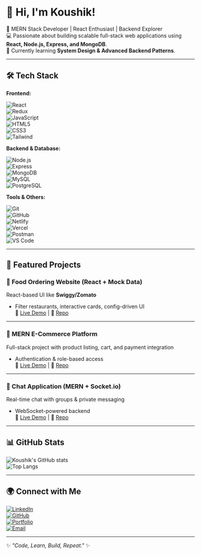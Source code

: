 # 👋 Hi, I'm Koushik!

🚀 MERN Stack Developer | React Enthusiast | Backend Explorer  
💻 Passionate about building scalable full-stack web applications using **React, Node.js, Express, and MongoDB**.  
🌱 Currently learning **System Design & Advanced Backend Patterns**.  

---

## 🛠️ Tech Stack  

**Frontend:**  
<p style="display:block; margin:6px 0 padding:5px;">
  <img src="https://img.shields.io/badge/-React-61DAFB?style=flat&logo=react&logoColor=000" alt="React" style="display:block;"/>
  <img src="https://img.shields.io/badge/-Redux-764ABC?style=flat&logo=redux&logoColor=fff" alt="Redux" style="display:block;"/>
  <img src="https://img.shields.io/badge/-JavaScript-F7DF1E?style=flat&logo=javascript&logoColor=000" alt="JavaScript" style="display:block;"/>
  <img src="https://img.shields.io/badge/-HTML5-E34F26?style=flat&logo=html5&logoColor=fff" alt="HTML5" style="display:block;"/>
  <img src="https://img.shields.io/badge/-CSS3-1572B6?style=flat&logo=css3" alt="CSS3" style="display:block;"/>
  <img src="https://img.shields.io/badge/-TailwindCSS-38B2AC?style=flat&logo=tailwind-css&logoColor=fff" alt="Tailwind" style="display:block;"/>
</p>

**Backend & Database:**  
<p style="display:block; margin:6px 0 padding:5px;">
  <img src="https://img.shields.io/badge/-Node.js-339933?style=flat&logo=node.js&logoColor=fff" alt="Node.js" style="display:block;"/>
  <img src="https://img.shields.io/badge/-Express.js-000?style=flat&logo=express" alt="Express" style="display:block;"/>
  <img src="https://img.shields.io/badge/-MongoDB-47A248?style=flat&logo=mongodb&logoColor=fff" alt="MongoDB" style="display:block;"/>
  <img src="https://img.shields.io/badge/-MySQL-4479A1?style=flat&logo=mysql&logoColor=fff" alt="MySQL" style="display:block;"/>
  <img src="https://img.shields.io/badge/-PostgreSQL-336791?style=flat&logo=postgresql&logoColor=fff" alt="PostgreSQL" style="display:block;"/>
</p>

**Tools & Others:**  
<p style="display:block; margin:6px 0;">
  <img src="https://img.shields.io/badge/-Git-F05032?style=flat&logo=git&logoColor=fff" alt="Git" style="display:block;"/>
  <img src="https://img.shields.io/badge/-GitHub-181717?style=flat&logo=github" alt="GitHub" style="display:block;"/>
  <img src="https://img.shields.io/badge/-Netlify-00C7B7?style=flat&logo=netlify&logoColor=fff" alt="Netlify" style="display:block;"/>
  <img src="https://img.shields.io/badge/-Vercel-000?style=flat&logo=vercel&logoColor=fff" alt="Vercel" style="display:block;"/>
  <img src="https://img.shields.io/badge/-Postman-FF6C37?style=flat&logo=postman&logoColor=fff" alt="Postman" style="display:block;"/>
  <img src="https://img.shields.io/badge/-VS%20Code-007ACC?style=flat&logo=visual-studio-code&logoColor=fff" alt="VS Code" style="display:block;"/>
</p>

---

## 🚀 Featured Projects  

### 🍔 Food Ordering Website (React + Mock Data)  
React-based UI like **Swiggy/Zomato**  
- Filter restaurants, interactive cards, config-driven UI  
🔗 [Live Demo](https://demo-day1.netlify.app) | 📂 [Repo](https://github.com/demo/food-ordering-app)  

---

### 🛒 MERN E-Commerce Platform  
Full-stack project with product listing, cart, and payment integration  
- Authentication & role-based access  
🔗 [Live Demo](https://demo-ecommerce.netlify.app) | 📂 [Repo](https://github.com/demo/ecommerce-app)  

---

### 💬 Chat Application (MERN + Socket.io)  
Real-time chat with groups & private messaging  
- WebSocket-powered backend  
🔗 [Live Demo](https://demo-chat.netlify.app) | 📂 [Repo](https://github.com/demo/chat-app)  

---

## 📊 GitHub Stats  

<p style="display:block; margin:6px 0;">
  <img src="https://github-readme-stats.vercel.app/api?username=koushikbajpayee06&show_icons=true&theme=tokyonight" alt="Koushik's GitHub stats" style="display:block; max-width:100%;"/>
  <img src="https://github-readme-stats.vercel.app/api/top-langs/?username=koushikbajpayee06&layout=compact&theme=tokyonight" alt="Top Langs" style="display:block; max-width:100%;"/>
</p>

---

## 🌍 Connect with Me  

<p style="display:block; margin:6px 0;">
  <a href="https://www.linkedin.com/in/koushikbajpayee07/" target="_blank" rel="noopener noreferrer">
    <img src="https://img.shields.io/badge/-LinkedIn-blue?style=flat&logo=linkedin" alt="LinkedIn" style="display:block;"/>
  </a>
  <a href="https://github.com/koushikbajpayee06" target="_blank" rel="noopener noreferrer">
    <img src="https://img.shields.io/badge/-GitHub-black?style=flat&logo=github" alt="GitHub" style="display:block;"/>
  </a>
  <a href="https://ephemeral-bienenstitch-ce9f73.netlify.app/" target="_blank" rel="noopener noreferrer">
    <img src="https://img.shields.io/badge/-Portfolio-black?style=flat&logo=firefox" alt="Portfolio" style="display:block;"/>
  </a>
  <a href="mailto:kbajpayee06@gmail.com">
    <img src="https://img.shields.io/badge/-Email-D14836?style=flat&logo=gmail&logoColor=fff" alt="Email" style="display:block;"/>
  </a>
</p>

---

✨ *"Code, Learn, Build, Repeat."* ✨
